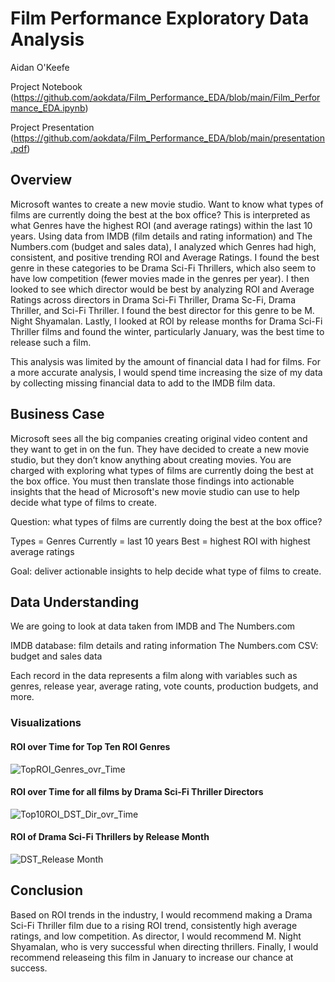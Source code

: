 # Film Performance Exploratory Data Analysis

Aidan O'Keefe

Project Notebook (https://github.com/aokdata/Film_Performance_EDA/blob/main/Film_Performance_EDA.ipynb)

Project Presentation (https://github.com/aokdata/Film_Performance_EDA/blob/main/presentation.pdf)

## Overview

Microsoft wantes to create a new movie studio. Want to know what types of films are currently doing the best at the box office? This is interpreted as what Genres have the highest ROI (and average ratings) within the last 10 years. Using data from IMDB (film details and rating information) and The Numbers.com (budget and sales data), I analyzed which Genres had high, consistent, and positive trending ROI and Average Ratings. I found the best genre in these categories to be Drama Sci-Fi Thrillers, which also seem to have low competition (fewer movies made in the genres per year). I then looked to see which director would be best by analyzing ROI and Average Ratings across directors in Drama Sci-Fi Thriller, Drama Sc-Fi, Drama Thriller, and Sci-Fi Thriller. I found the best director for this genre to be M. Night Shyamalan. Lastly, I looked at ROI by release months for Drama Sci-Fi Thriller films and found the winter, particularly January, was the best time to release such a film.

This analysis was limited by the amount of financial data I had for films. For a more accurate analysis, I would spend time increasing the size of my data by collecting missing financial data to add to the IMDB film data.


## Business Case

Microsoft sees all the big companies creating original video content and they want to get in on the fun. They have decided to create a new movie studio, but they don’t know anything about creating movies. You are charged with exploring what types of films are currently doing the best at the box office. You must then translate those findings into actionable insights that the head of Microsoft's new movie studio can use to help decide what type of films to create.

Question: what types of films are currently doing the best at the box office?

Types = Genres
Currently = last 10 years
Best = highest ROI with highest average ratings

Goal: deliver actionable insights to help decide what type of films to create.


## Data Understanding

We are going to look at data taken from IMDB and The Numbers.com

IMDB database: film details and rating information
The Numbers.com CSV: budget and sales data

Each record in the data represents a film along with variables such as genres, release year, average rating, vote counts, production budgets, and more.


### Visualizations

#### ROI over Time for Top Ten ROI Genres
![TopROI_Genres_ovr_Time](https://user-images.githubusercontent.com/120589094/215112411-7caaaca3-af83-4add-9fe6-9c7416337587.png)

#### ROI over Time for all films by Drama Sci-Fi Thriller Directors
![Top10ROI_DST_Dir_ovr_Time](https://user-images.githubusercontent.com/120589094/215112581-83c38719-e298-4f9b-a622-9726d6df3aa2.png)

#### ROI of Drama Sci-Fi Thrillers by Release Month
![DST_Release Month](https://user-images.githubusercontent.com/120589094/215112651-a504e90b-d10c-4638-9915-f77daa785666.png)

## Conclusion
Based on ROI trends in the industry, I would recommend making a Drama Sci-Fi Thriller film due to a rising ROI trend, consistently high average ratings, and low competition. As director, I would recommend M. Night Shyamalan, who is very successful when directing thrillers. Finally, I would recommend releaseing this film in January to increase our chance at success.
